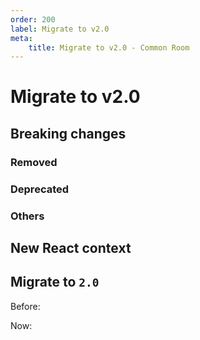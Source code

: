 ```yaml
---
order: 200
label: Migrate to v2.0
meta:
    title: Migrate to v2.0 - Common Room
---
```


# Migrate to v2.0

## Breaking changes

### Removed

### Deprecated

### Others

## New React context

## Migrate to `2.0`

Before:

Now:
